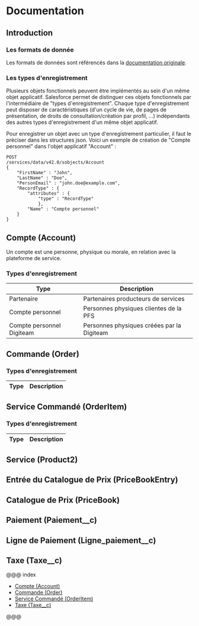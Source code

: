 # Documentation

## Introduction

### Les formats de donnée

Les formats de données sont référencés dans la [documentation originale](https://help.salesforce.com/articleView?id=custom_field_types.thm&type=5).

### Les types d'enregistrement

Plusieurs objets fonctionnels peuvent être implémentés au sein d'un même objet applicatif. Salesforce permet de distinguer ces objets fonctionnels par l'intermédiaire de "types d'enregistrement". Chaque type d'enregistrement peut disposer de caractéristiques (d'un cycle de vie, de pages de présentation, de droits de consultation/création par profil, ...) indépendants des autres types d'enregistrement d'un même objet applicatif.

Pour enregistrer un objet avec un type d'enregistrement particulier, il faut le préciser dans les structures json. Voici un exemple de création de "Compte personnel" dans l'objet applicatif "Account" :

    POST
    /services/data/v42.0/sobjects/Account
    {
	    "FirstName" : "John",
	    "LastName" : "Doe",
	    "PersonEmail" : "john.doe@example.com",
	    "RecordType" : {
		    "attributes" : {
			    "type" : "RecordType"
			    },
			"Name" : "Compte personnel"
		}
    }


## Compte (Account)

Un compte est une personne, physique ou morale, en relation avec la plateforme de service.

### Types d'enregistrement

|Type| Description |
|--|--|
| Partenaire | Partenaires producteurs de services |
| Compte personnel | Personnes physiques clientes de la PFS |
| Compte personnel Digiteam | Personnes physiques créées par la Digiteam |

## Commande (Order)

### Types d'enregistrement

|Type| Description |
|--|--|

## Service Commandé (OrderItem)

### Types d'enregistrement

|Type| Description |
|--|--|

## Service (Product2)

## Entrée du Catalogue de Prix (PriceBookEntry)

## Catalogue de Prix (PriceBook)

## Paiement (Paiement__c)

## Ligne de Paiement (Ligne_paiement__c)

## Taxe (Taxe__c)


@@@ index

* [Compte (Account)](Account.md)
* [Commande (Order)](Order.md)
* [Service Commandé (OrderItem)](OrderItem.md)
* [Taxe (Taxe__c)](Taxe__c.md)

@@@ 

<!--stackedit_data:
eyJoaXN0b3J5IjpbODM3MzkzNTY0LDExMzQ5NjIzOTQsLTE5OT
Y0NTQ1MzEsLTIxMDU3MTQ4ODUsLTE4ODAyMDYxNzksMTU0MzYw
MjQsMTEwODAyMDY3NCwyMTIyOTk0MTc2LDExMDgwMjA2NzQsMj
EyMjk5NDE3NiwxNjg5NTY0MDE2LDExMDgwMjA2NzQsMTUzMjAz
MzY4NSwxNjI0NzIyMjE1LC0xOTYwOTEyNzgzLC0xOTIzNTkxMj
E0LC0xOTIzNTkxMjE0LDE5NDIwNTczMDZdfQ==
-->